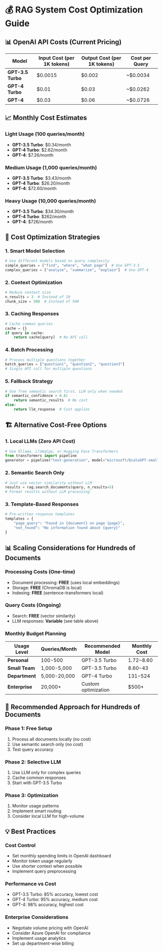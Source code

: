 # 💰 RAG System Cost Optimization Guide

## 📊 OpenAI API Costs (Current Pricing)

| Model | Input Cost (per 1K tokens) | Output Cost (per 1K tokens) | Cost per Query |
|-------|---------------------------|----------------------------|----------------|
| **GPT-3.5 Turbo** | $0.0015 | $0.002 | ~$0.0034 |
| **GPT-4 Turbo** | $0.01 | $0.03 | ~$0.0262 |
| **GPT-4** | $0.03 | $0.06 | ~$0.0726 |

## 📈 Monthly Cost Estimates

### Light Usage (100 queries/month)
- **GPT-3.5 Turbo**: $0.34/month
- **GPT-4 Turbo**: $2.62/month
- **GPT-4**: $7.26/month

### Medium Usage (1,000 queries/month)
- **GPT-3.5 Turbo**: $3.43/month
- **GPT-4 Turbo**: $26.20/month
- **GPT-4**: $72.60/month

### Heavy Usage (10,000 queries/month)
- **GPT-3.5 Turbo**: $34.30/month
- **GPT-4 Turbo**: $262/month
- **GPT-4**: $726/month

## 🎯 Cost Optimization Strategies

### 1. **Smart Model Selection**
```python
# Use different models based on query complexity
simple_queries = ["find", "where", "what page"]  # Use GPT-3.5
complex_queries = ["analyze", "summarize", "explain"]  # Use GPT-4
```

### 2. **Context Optimization**
```python
# Reduce context size
n_results = 3  # Instead of 10
chunk_size = 300  # Instead of 500
```

### 3. **Caching Responses**
```python
# Cache common queries
cache = {}
if query in cache:
    return cache[query]  # No API call
```

### 4. **Batch Processing**
```python
# Process multiple questions together
batch_queries = ["question1", "question2", "question3"]
# Single API call for multiple questions
```

### 5. **Fallback Strategy**
```python
# Use free semantic search first, LLM only when needed
if semantic_confidence > 0.8:
    return semantic_results  # No cost
else:
    return llm_response  # Cost applies
```

## 🏗️ Alternative Cost-Free Options

### 1. **Local LLMs (Zero API Cost)**
```python
# Use Ollama, LlamaCpp, or Hugging Face Transformers
from transformers import pipeline
generator = pipeline("text-generation", model="microsoft/DialoGPT-small")
```

### 2. **Semantic Search Only**
```python
# Just use vector similarity without LLM
results = rag.search_documents(query, n_results=5)
# Format results without LLM processing
```

### 3. **Template-Based Responses**
```python
# Pre-written response templates
templates = {
    "page_query": "Found in {document} on page {page}",
    "not_found": "No information found about {query}"
}
```

## 📊 Scaling Considerations for Hundreds of Documents

### **Processing Costs (One-time)**
- Document processing: **FREE** (uses local embeddings)
- Storage: **FREE** (ChromaDB is local)
- Indexing: **FREE** (sentence-transformers local)

### **Query Costs (Ongoing)**
- Search: **FREE** (vector similarity)
- LLM responses: **Variable** (see table above)

### **Monthly Budget Planning**

| Usage Level | Queries/Month | Recommended Model | Monthly Cost |
|-------------|---------------|-------------------|---------------|
| **Personal** | 100-500 | GPT-3.5 Turbo | $1.72-$8.60 |
| **Small Team** | 1,000-5,000 | GPT-3.5 Turbo | $8.60-$43 |
| **Department** | 5,000-20,000 | GPT-4 Turbo | $131-$524 |
| **Enterprise** | 20,000+ | Custom optimization | $500+ |

## 🎯 Recommended Approach for Hundreds of Documents

### **Phase 1: Free Setup**
1. Process all documents locally (no cost)
2. Use semantic search only (no cost)
3. Test query accuracy

### **Phase 2: Selective LLM**
1. Use LLM only for complex queries
2. Cache common responses
3. Start with GPT-3.5 Turbo

### **Phase 3: Optimization**
1. Monitor usage patterns
2. Implement smart routing
3. Consider local LLM for high-volume

## 💡 Best Practices

### **Cost Control**
- Set monthly spending limits in OpenAI dashboard
- Monitor token usage regularly
- Use shorter context when possible
- Implement query preprocessing

### **Performance vs Cost**
- GPT-3.5 Turbo: 85% accuracy, lowest cost
- GPT-4 Turbo: 95% accuracy, medium cost
- GPT-4: 98% accuracy, highest cost

### **Enterprise Considerations**
- Negotiate volume pricing with OpenAI
- Consider Azure OpenAI for compliance
- Implement usage analytics
- Set up department-wise billing